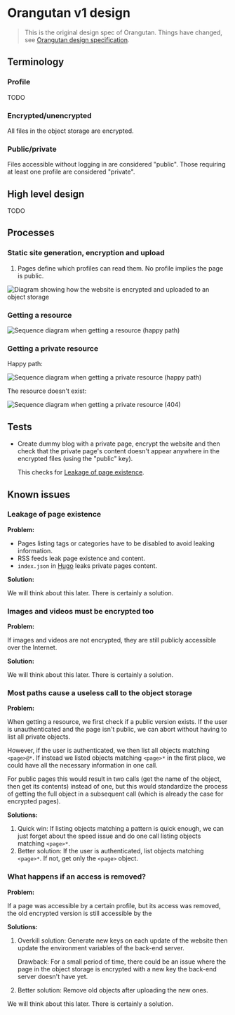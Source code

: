 # Orangutan v1 design

> This is the original design spec of Orangutan.
> Things have changed, see [Orangutan design specification](../README.md).

## Terminology

### Profile

TODO

### Encrypted/unencrypted

All files in the object storage are encrypted.

### Public/private

Files accessible without logging in are considered "public".
Those requiring at least one profile are considered "private".

## High level design

TODO

## Processes

### Static site generation, encryption and upload

1. Pages define which profiles can read them.
   No profile implies the page is public.

![Diagram showing how the website is encrypted and uploaded to an object storage](assets/deploy.svg)

### Getting a resource

![Sequence diagram when getting a resource (happy path)](assets/get-resource-full.svg)

### Getting a private resource

Happy path:

![Sequence diagram when getting a private resource (happy path)](assets/get-resource-private-happy-path.svg)

The resource doesn't exist:

![Sequence diagram when getting a private resource (404)](assets/get-resource-404.svg)

## Tests

- Create dummy blog with a private page, encrypt the website and then check that the private page's content
  doesn't appear anywhere in the encrypted files (using the "public" key).

  This checks for [Leakage of page existence](#leakage-of-page-existence).

## Known issues

### Leakage of page existence

**Problem:**

- Pages listing tags or categories have to be disabled to avoid leaking information.
- RSS feeds leak page existence and content.
- `index.json` in [Hugo](https://gohugo.io/) leaks private pages content.

**Solution:**

<!-- TODO -->

We will think about this later. There is certainly a solution.

### Images and videos must be encrypted too

**Problem:**

If images and videos are not encrypted, they are still publicly accessible over the Internet.

**Solution:**

<!-- TODO -->

We will think about this later. There is certainly a solution.

### Most paths cause a useless call to the object storage

**Problem:**

When getting a resource, we first check if a public version exists.
If the user is unauthenticated and the page isn't public,
we can abort without having to list all private objects.

However, if the user is authenticated, we then list all objects matching `<page>@*`.
If instead we listed objects matching `<page>*` in the first place,
we could have all the necessary information in one call.

For public pages this would result in two calls
(get the name of the object, then get its contents)
instead of one, but this would standardize the process of
getting the full object in a subsequent call
(which is already the case for encrypted pages).

**Solutions:**

1. Quick win: If listing objects matching a pattern is quick enough, we can just
   forget about the speed issue and do one call listing objects matching `<page>*`.
2. Better solution: If the user is authenticated, list objects matching `<page>*`.
   If not, get only the `<page>` object.

### What happens if an access is removed?

**Problem:**

If a page was accessible by a certain profile, but its access was removed,
the old encrypted version is still accessible by the

**Solutions:**

<!-- TODO -->

1. Overkill solution: Generate new keys on each update of the website
   then update the environment variables of the back-end server.

   Drawback: For a small period of time, there could be an issue where
   the page in the object storage is encrypted with a new key
   the back-end server doesn't have yet.
2. Better solution: Remove old objects after uploading the new ones.

We will think about this later. There is certainly a solution.
